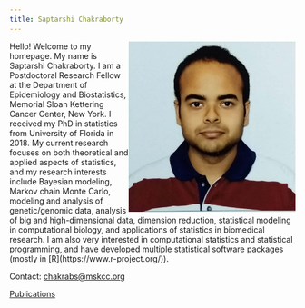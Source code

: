 ```yaml
---
title: Saptarshi Chakraborty
---
```


<img src="profilepic.jpg" height="300" align="right" />
Hello! Welcome to my homepage. My name is Saptarshi Chakraborty. I am a Postdoctoral Research Fellow at the Department of Epidemiology and Biostatistics, Memorial Sloan Kettering Cancer Center, New York. I received my PhD in statistics from University of Florida in 2018. My current research focuses on both theoretical and applied aspects of statistics, and my research interests include Bayesian modeling, Markov chain Monte Carlo, modeling and analysis of genetic/genomic data, analysis of big and high-dimensional data, dimension reduction, statistical modeling in computational biology, and applications of statistics in biomedical research. I am also very interested in computational statistics and statistical programming, and have developed multiple statistical software packages (mostly in [R](https://www.r-project.org/)).





Contact: chakrabs@mskcc.org



[Publications](publications.md)